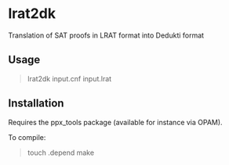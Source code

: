 # lrat2dk
Translation of SAT proofs in LRAT format into Dedukti format

## Usage 

> lrat2dk input.cnf input.lrat


## Installation

Requires the ppx_tools package (available for instance via OPAM).

To compile:

> touch .depend 
> make

